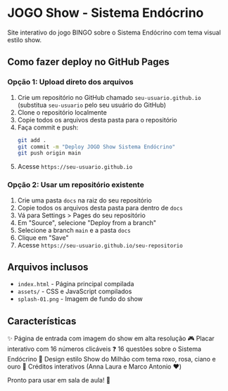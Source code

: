 # JOGO Show - Sistema Endócrino

Site interativo do jogo BINGO sobre o Sistema Endócrino com tema visual estilo show.

## Como fazer deploy no GitHub Pages

### Opção 1: Upload direto dos arquivos

1. Crie um repositório no GitHub chamado `seu-usuario.github.io` (substitua `seu-usuario` pelo seu usuário do GitHub)
2. Clone o repositório localmente
3. Copie todos os arquivos desta pasta para o repositório
4. Faça commit e push:
   ```bash
   git add .
   git commit -m "Deploy JOGO Show Sistema Endócrino"
   git push origin main
   ```
5. Acesse `https://seu-usuario.github.io`

### Opção 2: Usar um repositório existente

1. Crie uma pasta `docs` na raiz do seu repositório
2. Copie todos os arquivos desta pasta para dentro de `docs`
3. Vá para Settings > Pages do seu repositório
4. Em "Source", selecione "Deploy from a branch"
5. Selecione a branch `main` e a pasta `docs`
6. Clique em "Save"
7. Acesse `https://seu-usuario.github.io/seu-repositorio`

## Arquivos inclusos

- `index.html` - Página principal compilada
- `assets/` - CSS e JavaScript compilados
- `splash-01.png` - Imagem de fundo do show

## Características

✨ Página de entrada com imagem do show em alta resolução
🎮 Placar interativo com 16 números clicáveis
❓ 16 questões sobre o Sistema Endócrino
🎨 Design estilo Show do Milhão com tema roxo, rosa, ciano e ouro
👥 Créditos interativos (Anna Laura e Marco Antonio ❤️)

Pronto para usar em sala de aula! 🚀
